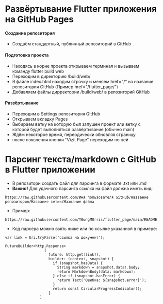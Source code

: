 # Развёртывание Flutter приложения на GitHub Pages

#### __Создание репозитория__
* Создаём стандартный, публичный репозиторий в GitHub

#### __Подготовка проекта__
* Находясь в корне проекта открываем терминал и вызываем команду flutter build web
* Переходим в директорию /build/web/
* В файле index.html находим строчку <base href="/"> и меняем href="/" на название репозитория GitHub (Пример href="/flutter_page/")
* Добавляем файлы дирректории /build/web/ в репозиторий GitHub

#### __Развёртывание__
* Переходим в Settings репозитория GitHub
* Открываем вкладку Pages
* Выбираем ветку на которую был запушен проект или ветку с которой будет выполняться развёртывание (обычно main)
* Ждём некоторое время, переодически обновляя страницу
* после появления кнопки "Vizit Page" переходим по ней

# Парсинг текста/markdown с GitHub в Flutter приложении
* В репозитори создать файл для парсинга в формате .txt или .md
* __Важно!__ Для удачного парсинга ссылка на файл должна иметь вид:
```
https://raw.githubusercontent.com/Имя пользователя GitHub/Название репозитория/Название ветки/Название файла
```
* Пример:
```
https://raw.githubusercontent.com/Y0ungM0rris/flutter_page/main/README.md
```
* Код парсера можно взять ниже или по ссылке указанной в примере: 
```
var link = Uri.tryParse('ссылка на документ');

FutureBuilder<http.Response>
                  (
                    future: http.get(link!),
                    builder: (context, snapshot) {
                      if (snapshot.hasData) {
                        String markdown = snapshot.data!.body;
                        return MarkdownBody(data: markdown);
                      } else if (snapshot.hasError) {
                        return Text('Ошибка: ${snapshot.error}');
                      }
                      return const CircularProgressIndicator();
                    }
                )
```
